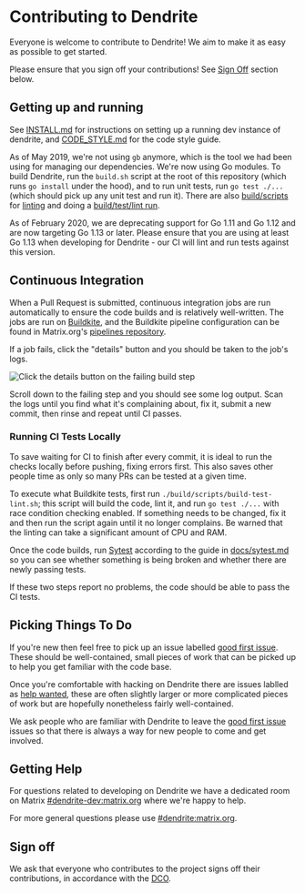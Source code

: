 # Contributing to Dendrite

Everyone is welcome to contribute to Dendrite! We aim to make it as easy as
possible to get started.

Please ensure that you sign off your contributions! See [Sign Off](#sign-off)
section below.

## Getting up and running

See [INSTALL.md](INSTALL.md) for instructions on setting up a running dev
instance of dendrite, and [CODE_STYLE.md](CODE_STYLE.md) for the code style
guide.

As of May 2019, we're not using `gb` anymore, which is the tool we had been
using for managing our dependencies. We're now using Go modules. To build
Dendrite, run the `build.sh` script at the root of this repository (which runs
`go install` under the hood), and to run unit tests, run `go test ./...` (which
should pick up any unit test and run it). There are also [build/scripts](/build/scripts) for
[linting](/build/scripts/find-lint.sh) and doing a [build/test/lint
run](/build/scripts/build-test-lint.sh).

As of February 2020, we are deprecating support for Go 1.11 and Go 1.12 and are
now targeting Go 1.13 or later. Please ensure that you are using at least Go
1.13 when developing for Dendrite - our CI will lint and run tests against this
version.

## Continuous Integration

When a Pull Request is submitted, continuous integration jobs are run
automatically to ensure the code builds and is relatively well-written. The jobs
are run on [Buildkite](https://buildkite.com/matrix-dot-org/dendrite/), and the
Buildkite pipeline configuration can be found in Matrix.org's [pipelines
repository](https://github.com/matrix-org/pipelines).

If a job fails, click the "details" button and you should be taken to the job's
logs.

![Click the details button on the failing build
step](docs/images/details-button-location.jpg)

Scroll down to the failing step and you should see some log output. Scan the
logs until you find what it's complaining about, fix it, submit a new commit,
then rinse and repeat until CI passes.

### Running CI Tests Locally

To save waiting for CI to finish after every commit, it is ideal to run the
checks locally before pushing, fixing errors first. This also saves other people
time as only so many PRs can be tested at a given time.

To execute what Buildkite tests, first run `./build/scripts/build-test-lint.sh`; this
script will build the code, lint it, and run `go test ./...` with race condition
checking enabled. If something needs to be changed, fix it and then run the
script again until it no longer complains. Be warned that the linting can take a
significant amount of CPU and RAM.

Once the code builds, run [Sytest](https://github.com/matrix-org/sytest)
according to the guide in
[docs/sytest.md](https://github.com/matrix-org/dendrite/blob/master/docs/sytest.md#using-a-sytest-docker-image)
so you can see whether something is being broken and whether there are newly
passing tests.

If these two steps report no problems, the code should be able to pass the CI
tests.


## Picking Things To Do

If you're new then feel free to pick up an issue labelled [good first
issue](https://github.com/matrix-org/dendrite/labels/good%20first%20issue).
These should be well-contained, small pieces of work that can be picked up to
help you get familiar with the code base.

Once you're comfortable with hacking on Dendrite there are issues lablled as
[help wanted](https://github.com/matrix-org/dendrite/labels/help%20wanted),
these are often slightly larger or more complicated pieces of work but are
hopefully nonetheless fairly well-contained.

We ask people who are familiar with Dendrite to leave the [good first
issue](https://github.com/matrix-org/dendrite/labels/good%20first%20issue)
issues so that there is always a way for new people to come and get involved.

## Getting Help

For questions related to developing on Dendrite we have a dedicated room on
Matrix [#dendrite-dev:matrix.org](https://matrix.to/#/#dendrite-dev:matrix.org)
where we're happy to help.

For more general questions please use
[#dendrite:matrix.org](https://matrix.to/#/#dendrite:matrix.org).

## Sign off

We ask that everyone who contributes to the project signs off their
contributions, in accordance with the
[DCO](https://github.com/matrix-org/matrix-doc/blob/master/CONTRIBUTING.rst#sign-off).
